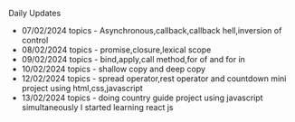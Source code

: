 Daily Updates
- 07/02/2024  topics - Asynchronous,callback,callback hell,inversion of control
- 08/02/2024  topics - promise,closure,lexical scope
- 09/02/2024  topics - bind,apply,call method,for of and for in
- 10/02/2024  topics - shallow copy and deep copy
- 12/02/2024  topics - spread operator,rest operator and countdown mini project using html,css,javascript
- 13/02/2024  topics - doing country guide project using javascript simultaneously I started learning react js


